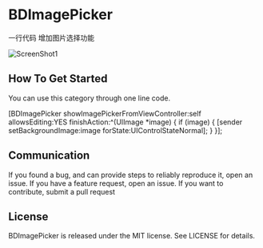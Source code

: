 # BDImagePicker
一行代码 增加图片选择功能

<img src="https://github.com/huanxsd/BDImagePicker/blob/master/ScreenShot1.png" alt="ScreenShot1" title="ScreenShot1">


## How To Get Started

You can use this category through one line code.

[BDImagePicker showImagePickerFromViewController:self allowsEditing:YES finishAction:^(UIImage *image) {
    if (image) {
        [sender setBackgroundImage:image forState:UIControlStateNormal];
    }
}];

## Communication

If you found a bug, and can provide steps to reliably reproduce it, open an issue.
If you have a feature request, open an issue.
If you want to contribute, submit a pull request

## License

BDImagePicker is released under the MIT license. See LICENSE for details.
